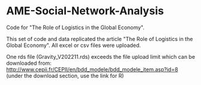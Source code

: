 # AME-Social-Network-Analysis
Code for "The Role of Logistics in the Global Economy". 

This set of code and data replicated the article "The Role of Logistics in the Global Economy". All excel or csv files were uploaded. 

One rds file (Gravity_V202211.rds) exceeds the file upload limit which can be downloaded from:
http://www.cepii.fr/CEPII/en/bdd_modele/bdd_modele_item.asp?id=8 (under the download section, use the link for R)
